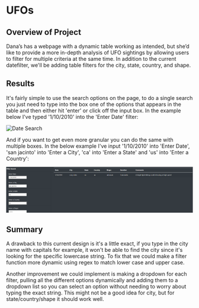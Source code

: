 # UFOs

## Overview of Project
Dana’s has a webpage with a dynamic table working as intended, but she’d like to provide a more in-depth analysis of UFO sightings by allowing users to filter for multiple criteria at the same time. In addition to the current datefilter, we'll be adding table filters for the city, state, country, and shape.

## Results
It's fairly simple to use the search options on the page, to do a single search you just need to type into the box one of the options that appears in the table and then either hit 'enter' or click off the input box. In the example below I've typed '1/10/2010' into the 'Enter Date' filter:

![Date Search](static/images/DateSearch)

And if you want to get even more granular you can do the same with multiple boxes. In the below example I've input '1/10/2010' into 'Enter Date', 'san jacinto' into 'Enter a City', 'ca' into 'Enter a State' and 'us' into 'Enter a Country':

![Multi Search](static/images/MultiSearch.png)

## Summary
A drawback to this current design is it's a little exact, if you type in the city name with capitals for example, it won't be able to find the city since it's looking for the specific lowercase string. To fix that we could make a filter function more dynamic using regex to match lower case and upper case.

Another improvement we could implement is making a dropdown for each filter, pulling all the different options dynamically and adding them to a dropdown list so you can select an option without needing to worry about typing the exact string. This might not be a good idea for city, but for state/country/shape it should work well.
